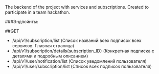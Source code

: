 The backend of the project with services and subscriptions. Created to participate in a team hackathon.

###Эндпойнты:

##GET

* /api/v1/subscription/list (Список названий всех подписок всех сервисов. Главная страница)
* /api/v1/subscription/details{subscription_ID} (Конкретная подписка с деталями и подробным описанием)
* /api/v1/user/notification/list (Список уведомлений пользователя)
* /api/v1/user/subscription/list (Список всех подписок пользователя)
